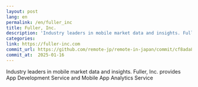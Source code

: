 ```yaml
---
layout: post
lang: en
permalink: /en/fuller_inc
title: Fuller, Inc.
description: 'Industry leaders in mobile market data and insights. Fuller, Inc. provides App Development Service and Mobile App Analytics Service'
categories: 
link: https://fuller-inc.com
commit_url: https://github.com/remote-jp/remote-in-japan/commit/cf8ada8eae0f29603e476cd235d4527e9ea268e4
commit_at:  2025-01-16
---
```


<p>Industry leaders in mobile market data and insights. Fuller, Inc. provides App Development Service and Mobile App Analytics Service</p>

